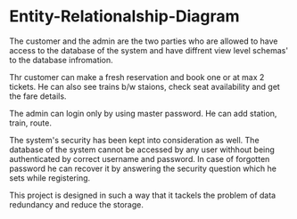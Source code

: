 # Entity-Relationalship-Diagram

The customer and the admin are the two parties who are allowed to have access to the database of the system and have diffrent view level schemas' to the database infromation.

Thr customer can make a fresh reservation and book one or at max 2 tickets. He can also see trains b/w staions, check seat availability and get the fare details.

The admin can login only by using master password. He can add station, train, route. 

The system's security has been kept into consideration as well. The database of the system cannot be accessed by any user withhout being authenticated by correct username and password. In case of forgotten password he can recover it by answering the security question which he sets while registering.

This project is designed in such a way that it tackels the problem of data redundancy and reduce the storage.

